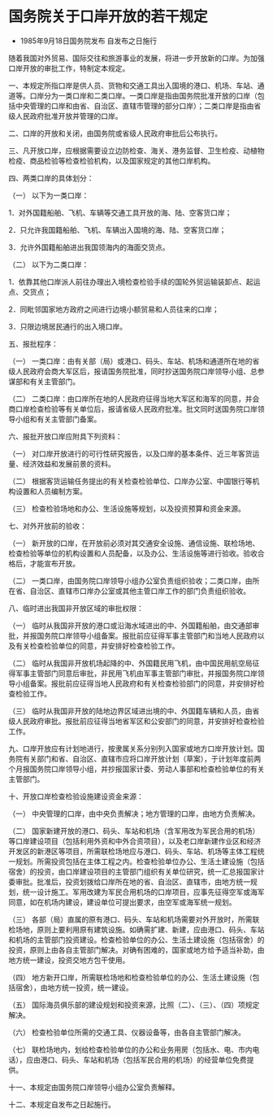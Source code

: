 # 国务院关于口岸开放的若干规定

- 1985年9月18日国务院发布 自发布之日施行

<!-- INFO END -->

随着我国对外贸易、国际交往和旅游事业的发展，将进一步开放新的口岸。为加强口岸开放的审批工作，特制定本规定。

一、本规定所指口岸是供人员、货物和交通工具出入国境的港口、机场、车站、通道等。口岸分为一类口岸和二类口岸。一类口岸是指由国务院批准开放的口岸（包括中央管理的口岸和由省、自治区、直辖市管理的部分口岸）；二类口岸是指由省级人民政府批准开放并管理的口岸。

二、口岸的开放和关闭，由国务院或省级人民政府审批后公布执行。

三、凡开放口岸，应根据需要设立边防检查、海关、港务监督、卫生检疫、动植物检疫、商品检验等检查检验机构，以及国家规定的其他口岸机构。

四、两类口岸的具体划分：

（一） 以下为一类口岸：

1．对外国籍船舶、飞机、车辆等交通工具开放的海、陆、空客货口岸；

2．只允许我国籍船舶、飞机、车辆出入国境的海、陆、空客货口岸；

3．允许外国籍船舶进出我国领海内的海面交货点。

（二） 以下为二类口岸：

1．依靠其他口岸派人前往办理出入境检查检验手续的国轮外贸运输装卸点、起运点、交货点；

2．同毗邻国家地方政府之间进行边境小额贸易和人员往来的口岸；

3．只限边境居民通行的出入境口岸。

五、报批程序：

（一） 一类口岸：由有关部（局）或港口、码头、车站、机场和通道所在地的省级人民政府会商大军区后，报请国务院批准，同时抄送国务院口岸领导小组、总参谋部和有关主管部门。

（二） 二类口岸：由口岸所在地的人民政府征得当地大军区和海军的同意，并会商口岸检查检验等有关单位后，报请省级人民政府批准。批文同时送国务院口岸领导小组和有关主管部门备案。

六、报批开放口岸应附具下列资料：

（一） 对口岸开放进行的可行性研究报告，以及口岸的基本条件、近三年客货运量、经济效益和发展前景的资料。

（二） 根据客货运输任务提出的有关检查检验单位、口岸办公室、中国银行等机构设置和人员编制方案。

（三） 检查检验场地和办公、生活设施等规划，以及投资预算和资金来源。

七、对外开放前的验收：

（一） 新开放的口岸，在开放前必须对其交通安全设施、通信设施、联检场地、检查检验等单位的机构设置和人员配备，以及办公、生活设施等进行验收。验收合格后，才能宣布开放。

（二） 一类口岸，由国务院口岸领导小组办公室负责组织验收；二类口岸，由所在省、自治区、直辖市口岸办公室或其他主管口岸工作的部门负责组织验收。

八、临时进出我国非开放区域的审批权限：

（一） 临时从我国非开放的港口或沿海水域进出的中、外国籍船舶，由交通部审批，并报国务院口岸领导小组备案。报批前应征得军事主管部门和当地人民政府以及有关检查检验单位的同意，并安排好检查检验工作。

（二） 临时从我国非开放机场起降的中、外国籍民用飞机，由中国民用航空局征得军事主管部门同意后审批，非民用飞机由军事主管部门审批，并报国务院口岸领导小组备案。报批前应征得当地人民政府和有关检查检验部门的同意，并安排好检查检验工作。

（三） 临时从我国非开放的陆地边界区域进出境的中、外国籍车辆和人员，由省级人民政府审批。报批前应征得当地省军区和公安部门的同意，并安排好检查检验工作。

九、口岸开放应有计划地进行，按隶属关系分别列入国家或地方口岸开放计划。国务院有关部门和省、自治区、直辖市应将口岸开放计划（草案），于计划年度前两个月报国务院口岸领导小组，并抄报国家计委、劳动人事部和检查检验单位的有关主管部门。

十、开放口岸检查检验设施建设资金来源：

（一） 中央管理的口岸，由中央负责解决；地方管理的口岸，由地方负责解决。

（二） 国家新建开放的港口、码头、车站和机场（含军用改为军民合用的机场）等口岸建设项目（包括利用外资和中外合资项目），以及老口岸新建作业区和经济开发区的新港区等项目，所需联检场地应与港口、码头、车站、机场等主体工程统一规划。所需投资包括在主体工程之内。检查检验单位办公、生活土建设施（包括宿舍）的投资，由口岸建设项目的主管部门组织有关单位研究，统一汇总报国家计委审批。批准后，投资划拨给口岸所在地的省、自治区、直辖市，由地方统一规划，统一设计施工。军用改建为军民合用机场的口岸项目，应事先征得空军或海军同意，如在机场内建设，建设单位可提出要求，由空军或海军统一规划。

（三） 各部（局）直属的原有港口、码头、车站和机场需要对外开放时，所需联检场地，原则上要利用原有建筑设施。如确需扩建、新建，应由港口、码头、车站和机场的主管部门投资建设。检查检验单位的办公、生活土建设施（包括宿舍）的投资，原则上由各自主管部门解决。对确有困难的，国家或地方给予适当补助，由地方统一建设，投资交地方包干使用。

（四） 地方新开口岸，所需联检场地和检查检验单位的办公、生活土建设施（包括宿舍），由地方统一投资，统一建设。

（五） 国际海员俱乐部的建设规划和投资来源，比照（二）、（三）、（四）项规定解决。

（六） 检查检验单位所需的交通工具、仪器设备等，由各自主管部门解决。

（七） 联检场地内，划给检查检验单位的办公和业务用房（包括水、电、市内电话），应由港口、码头、车站和机场（包括军民合用的机场）的经营单位免费提供。

十一、本规定由国务院口岸领导小组办公室负责解释。

十二、本规定自发布之日起施行。
